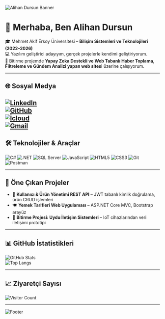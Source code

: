 <!-- Profil Banner -->
![Alihan Dursun Banner](https://capsule-render.vercel.app/api?type=soft&height=300&color=gradient&text=Alihan%20Dursun&section=header&reversal=false&textBg=false&fontAlign=50&animation=fadeIn&rotate=0)

# 👋 Merhaba, Ben Alihan Dursun  

🎓 Mehmet Akif Ersoy Üniversitesi – **Bilişim Sistemleri ve Teknolojileri (2022–2026)**  
💻 Yazılım geliştirici adayıyım, gerçek projelerle kendimi geliştiriyorum.  
📡 Bitirme projemde **Yapay Zeka Destekli ve Web Tabanlı Haber Toplama, Filtreleme ve Gündem Analizi yapan web sitesi** üzerine çalışıyorum.  

---

## 🌐 Sosyal Medya
[![LinkedIn](https://img.shields.io/badge/LinkedIn-0A66C2?style=for-the-badge&logo=linkedin&logoColor=white)](https://www.linkedin.com/in/alihan-dursun)  
[![GitHub](https://img.shields.io/badge/GitHub-181717?style=for-the-badge&logo=github&logoColor=white)](https://github.com/alihanz48)  
[![İcloud](https://img.shields.io/badge/Email-dursun.alihan@icloud.com-red?style=for-the-badge&logo=gmail&logoColor=white)](mailto:dursun.alihan@icloud.com)  
[![Gmail](https://img.shields.io/badge/Email-dursunalihan@gmail.com-red?style=for-the-badge&logo=gmail&logoColor=white)](mailto:dursunalihan@gmail.com)  
---

## 🛠️ Teknolojiler & Araçlar
![C#](https://img.shields.io/badge/C%23-239120?style=for-the-badge&logo=csharp&logoColor=white)
![.NET](https://img.shields.io/badge/.NET-512BD4?style=for-the-badge&logo=dotnet&logoColor=white)
![SQL Server](https://img.shields.io/badge/SQL%20Server-CC2927?style=for-the-badge&logo=microsoftsqlserver&logoColor=white)
![JavaScript](https://img.shields.io/badge/JavaScript-f7df1e?style=for-the-badge&logo=javascript&logoColor=black)
![HTML5](https://img.shields.io/badge/HTML5-e34f26?style=for-the-badge&logo=html5&logoColor=white)
![CSS3](https://img.shields.io/badge/CSS3-1572b6?style=for-the-badge&logo=css3&logoColor=white)
![Git](https://img.shields.io/badge/Git-f05032?style=for-the-badge&logo=git&logoColor=white)
![Postman](https://img.shields.io/badge/Postman-ff6c37?style=for-the-badge&logo=postman&logoColor=white)

---

## 🚀 Öne Çıkan Projeler
- 🛒 **Kullanıcı & Ürün Yönetimi REST API** – JWT tabanlı kimlik doğrulama, ürün CRUD işlemleri  
- 🍽 **Yemek Tarifleri Web Uygulaması** – ASP.NET Core MVC, Bootstrap arayüz  
- 📡 **Bitirme Projesi: Uydu İletişim Sistemleri** – IoT cihazlarından veri iletişimi prototipi  

---

## 📊 GitHub İstatistikleri
![GitHub Stats](https://github-readme-stats.vercel.app/api?username=alihanz48&show_icons=true&theme=radical)  
![Top Langs](https://github-readme-stats.vercel.app/api/top-langs/?username=alihanz48&layout=compact&theme=radical)  

---

## 📈 Ziyaretçi Sayısı
![Visitor Count](https://komarev.com/ghpvc/?username=alihanz48&color=orange&style=for-the-badge)

---

<!-- Footer Banner -->
![Footer](https://capsule-render.vercel.app/api?type=waving&color=ff7f00&height=100&section=footer)
